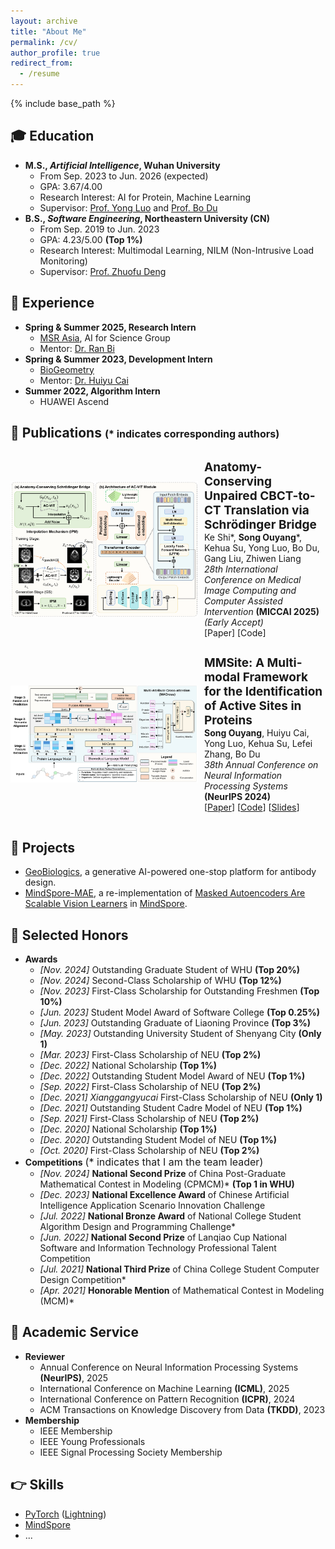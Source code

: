 ```yaml
---
layout: archive
title: "About Me"
permalink: /cv/
author_profile: true
redirect_from:
  - /resume
---
```


{% include base_path %}

## 🎓 Education

* **M.S., *Artificial Intelligence*, Wuhan University**
  * From Sep. 2023 to Jun. 2026 (expected)
  * GPA: 3.67/4.00
  * Research Interest: AI for Protein, Machine Learning
  * Supervisor: [Prof. Yong Luo](https://scholar.google.com/citations?hl=zh-CN&user=zb1oVGIAAAAJ) and [Prof. Bo Du](https://scholar.google.com/citations?hl=zh-CN&user=Shy1gnMAAAAJ)
* **B.S., *Software Engineering*, Northeastern University (CN)**
  * From Sep. 2019 to Jun. 2023
  * GPA: 4.23/5.00 **(Top 1%)**
  * Research Interest: Multimodal Learning, NILM (Non-Intrusive Load Monitoring)
  * Supervisor: [Prof. Zhuofu Deng](https://scholar.google.com/citations?hl=zh-CN&user=wd_bmu0AAAAJ)

## 💼 Experience

* **Spring & Summer 2025, Research Intern**
  * [MSR Asia](https://www.microsoft.com/en-us/research/lab/microsoft-research-asia/), AI for Science Group
  * Mentor: [Dr. Ran Bi](https://www.microsoft.com/en-us/research/people/biran/)
* **Spring & Summer 2023, Development Intern**
  * [BioGeometry](https://www.biogeom.com/)
  * Mentor: [Dr. Huiyu Cai](https://hui2000ji.github.io/)
* **Summer 2022, Algorithm Intern**
  * HUAWEI Ascend

## 📝 Publications <font size=3>(* indicates corresponding authors)</font>

<div style="display: flex; align-items: center;">
  <img src="../images/ACSB.png" alt="image" style="width: 300px; margin-right: 10px;">
  <p>
  <span style="font-weight: bold; font-size: 19px">Anatomy-Conserving Unpaired CBCT-to-CT Translation via Schrödinger Bridge</span>
  <br>
  Ke Shi*, <span style="font-weight: bold">Song Ouyang</span>*, Kehua Su, Yong Luo, Bo Du, Gang Liu, Zhiwen Liang
  <br>
  <i>28th International Conference on Medical Image Computing and Computer Assisted Intervention</i>
  <span style="font-weight: bold">(MICCAI 2025)</span> <i>(Early Accept)</i>
  <br>
  [Paper] [Code]
  </p>
</div>

<div style="display: flex; align-items: center;">
  <img src="../images/MMSite.svg" alt="image" style="width: 300px; margin-right: 10px;">
  <p>
  <span style="font-weight: bold; font-size: 19px">MMSite: A Multi-modal Framework for the Identification of Active Sites in Proteins</span>
  <br>
  <span style="font-weight: bold">Song Ouyang</span>, Huiyu Cai, Yong Luo, Kehua Su, Lefei Zhang, Bo Du
  <br>
  <i>38th Annual Conference on Neural Information Processing Systems</i> 
  <span style="font-weight: bold">(NeurIPS 2024)</span>
  <br>
  [<a href="https://openreview.net/pdf?id=XHdwlbNSVb">Paper</a>] [<a href="https://github.com/Gift-OYS/MMSite">Code</a>] [<a href="https://neurips.cc/media/neurips-2024/Slides/94780.pdf">Slides</a>]
  </p>
</div>

## 🔨 Projects

* [GeoBiologics](https://geobiologics-cn.biogeom.com/index), a generative AI-powered one-stop platform for antibody design.
* [MindSpore-MAE](https://github.com/mindspore-ai/models), a re-implementation of [Masked Autoencoders Are Scalable Vision Learners](https://openaccess.thecvf.com/content/CVPR2022/papers/He_Masked_Autoencoders_Are_Scalable_Vision_Learners_CVPR_2022_paper.pdf) in [MindSpore](https://www.mindspore.cn/en).

## 🏅 Selected Honors

* **Awards**
  * *[Nov. 2024]* Outstanding Graduate Student of WHU **(Top 20%)**
  * *[Nov. 2024]* Second-Class Scholarship of WHU **(Top 12%)**
  * *[Nov. 2023]* First-Class Scholarship for Outstanding Freshmen **(Top 10%)**
  * *[Jun. 2023]* Student Model Award of Software College **(Top 0.25%)**
  * *[Jun. 2023]* Outstanding Graduate of Liaoning Province **(Top 3%)**
  * *[May. 2023]* Outstanding University Student of Shenyang City **(Only 1)**
  * *[Mar. 2023]* First-Class Scholarship of NEU **(Top 2%)**
  * *[Dec. 2022]* National Scholarship **(Top 1%)**
  * *[Dec. 2022]* Outstanding Student Model Award of NEU **(Top 1%)**
  * *[Sep. 2022]* First-Class Scholarship of NEU **(Top 2%)**
  * *[Dec. 2021]* *Xianggangyucai* First-Class Scholarship of NEU **(Only 1)**
  * *[Dec. 2021]* Outstanding Student Cadre Model of NEU **(Top 1%)**
  * *[Sep. 2021]* First-Class Scholarship of NEU **(Top 2%)**
  * *[Dec. 2020]* National Scholarship **(Top 1%)**
  * *[Dec. 2020]* Outstanding Student Model of NEU **(Top 1%)**
  * *[Oct. 2020]* First-Class Scholarship of NEU **(Top 2%)**
* **Competitions** <font size=3>(* indicates that I am the team leader)</font>
  * *[Nov. 2024]* **National Second Prize** of China Post-Graduate Mathematical Contest in Modeling (CPMCM)* **(Top 1 in WHU)**
  * *[Dec. 2023]* **National Excellence Award** of Chinese Artificial Intelligence Application Scenario Innovation Challenge
  * *[Jul. 2022]* **National Bronze Award** of National College Student Algorithm Design and Programming Challenge*
  * *[Jun. 2022]* **National Second Prize** of Lanqiao Cup National Software and Information Technology Professional Talent Competition
  <!-- * **Provincial Silver Award** of "Internet+" College Student Innovation and Entrepreneurship Competition, 2021-11 -->
  <!-- * **Provincial First Prize** of National Undergraduate Mathematical Contest in Modeling, 2021-10 -->
  <!-- * **Provincial Second Prize** of WeChat Mini Program Application Development Competition of the China Collegiate Computing Competition, 2021-08 -->
  * *[Jul. 2021]* **National Third Prize** of China College Student Computer Design Competition*
  * *[Apr. 2021]* **Honorable Mention** of Mathematical Contest in Modeling (MCM)*
  <!-- * **Provincial Second** Prize of National Undergraduate Mathematics Competition, 2020-11 -->

## 📌 Academic Service

* **Reviewer**
  * Annual Conference on Neural Information Processing Systems **(NeurIPS)**, 2025
  * International Conference on Machine Learning **(ICML)**, 2025
  * International Conference on Pattern Recognition **(ICPR)**, 2024
  * ACM Transactions on Knowledge Discovery from Data **(TKDD)**, 2023
* **Membership**
  * IEEE Membership
  * IEEE Young Professionals
  * IEEE Signal Processing Society Membership

## 👉 Skills

* [PyTorch](https://pytorch.org/) ([Lightning](https://lightning.ai/))
* [MindSpore](https://www.mindspore.cn/en)
* ...

